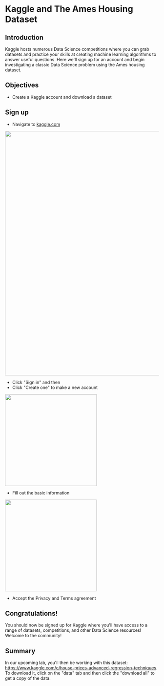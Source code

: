 # Kaggle and The Ames Housing Dataset

## Introduction

Kaggle hosts numerous Data Science competitions where you can grab datasets and practice your skills at creating machine learning algorithms to answer useful questions. Here we'll sign up for an account and begin investigating a classic Data Science problem using the Ames housing dataset.

## Objectives

* Create a Kaggle account and download a dataset 


## Sign up

* Navigate to [kaggle.com](https://www.kaggle.com)

<img src="https://raw.githubusercontent.com/FS-HSBC/dsc-kaggle-and-boston-housing-dataset/master/images/kagglehome.png" width="800">

* Click "Sign in" and then 
* Click "Create one" to make a new account

<img src="https://raw.githubusercontent.com/FS-HSBC/dsc-kaggle-and-boston-housing-dataset/master/images/kagglelogin1.png" width="300">

* Fill out the basic information

<img src="https://raw.githubusercontent.com/FS-HSBC/dsc-kaggle-and-boston-housing-dataset/master/images/kagglelogin2.png" width="300">

* Accept the Privacy and Terms agreement

## Congratulations! 

You should now be signed up for Kaggle where you'll have access to a range of datasets, competitions, and other Data Science resources! Welcome to the community!

## Summary

In our upcoming lab, you'll then be working with this dataset: https://www.kaggle.com/c/house-prices-advanced-regression-techniques. To download it, click on the "data" tab and then click the "download all" to get a copy of the data.
